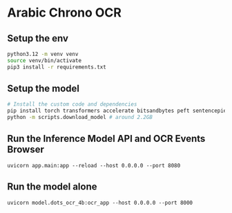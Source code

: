 # Arabic Chrono OCR

## Setup the env

```bash
python3.12 -m venv venv
source venv/bin/activate
pip3 install -r requirements.txt
```

## Setup the model

```bash
# Install the custom code and dependencies
pip install torch transformers accelerate bitsandbytes peft sentencepiece # around 5GB
python -m scripts.download_model # around 2.2GB
```

## Run the Inference Model API and OCR Events Browser

```
uvicorn app.main:app --reload --host 0.0.0.0 --port 8080
```

## Run the model alone

```
uvicorn model.dots_ocr_4b:ocr_app --host 0.0.0.0 --port 8000
```